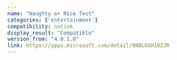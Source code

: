 ```yaml
---
name: "Naughty or Nice Test"
categories: ['entertainment']
compatibility: native
display_result: "Compatible"
version_from: "4.0.1.0"
link: https://apps.microsoft.com/detail/9NBLGGH10ZJR
---
```


